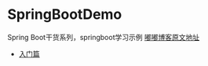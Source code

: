 # SpringBootDemo
Spring Boot干货系列，springboot学习示例 [嘟嘟博客原文地址](http://tengj.top/2017/02/26/springboot1/)

* [入门篇](./chapter1)
